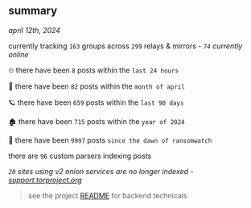 
## summary
_april 12th, 2024_

currently tracking `163` groups across `299` relays & mirrors - _`74` currently online_

⏲ there have been `8` posts within the `last 24 hours`

🦈 there have been `82` posts within the `month of april`

🪐 there have been `659` posts within the `last 90 days`

🏚 there have been `715` posts within the `year of 2024`

🦕 there have been `9997` posts `since the dawn of ransomwatch`

there are `96` custom parsers indexing posts

_`20` sites using v2 onion services are no longer indexed - [support.torproject.org](https://support.torproject.org/onionservices/v2-deprecation/)_

> see the project [README](https://github.com/joshhighet/ransomwatch#ransomwatch--) for backend technicals
